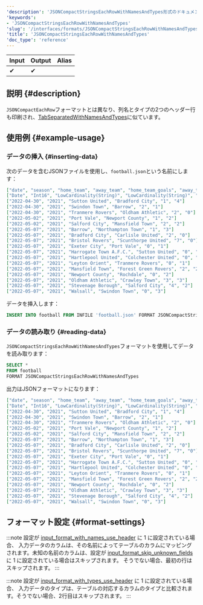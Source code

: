 ```yaml
---
'description': 'JSONCompactStringsEachRowWithNamesAndTypes形式のドキュメント'
'keywords':
- 'JSONCompactStringsEachRowWithNamesAndTypes'
'slug': '/interfaces/formats/JSONCompactStringsEachRowWithNamesAndTypes'
'title': 'JSONCompactStringsEachRowWithNamesAndTypes'
'doc_type': 'reference'
---
```


| Input | Output | Alias |
|-------|--------|-------|
| ✔     | ✔      |       |

## 説明 {#description}

`JSONCompactEachRow`フォーマットとは異なり、列名とタイプの2つのヘッダー行も印刷され、[TabSeparatedWithNamesAndTypes](/interfaces/formats/TabSeparatedRawWithNamesAndTypes)に似ています。

## 使用例 {#example-usage}

### データの挿入 {#inserting-data}

次のデータを含むJSONファイルを使用し、`football.json`という名前にします：

```json
["date", "season", "home_team", "away_team", "home_team_goals", "away_team_goals"]
["Date", "Int16", "LowCardinality(String)", "LowCardinality(String)", "Int8", "Int8"]
["2022-04-30", "2021", "Sutton United", "Bradford City", "1", "4"]
["2022-04-30", "2021", "Swindon Town", "Barrow", "2", "1"]
["2022-04-30", "2021", "Tranmere Rovers", "Oldham Athletic", "2", "0"]
["2022-05-02", "2021", "Port Vale", "Newport County", "1", "2"]
["2022-05-02", "2021", "Salford City", "Mansfield Town", "2", "2"]
["2022-05-07", "2021", "Barrow", "Northampton Town", "1", "3"]
["2022-05-07", "2021", "Bradford City", "Carlisle United", "2", "0"]
["2022-05-07", "2021", "Bristol Rovers", "Scunthorpe United", "7", "0"]
["2022-05-07", "2021", "Exeter City", "Port Vale", "0", "1"]
["2022-05-07", "2021", "Harrogate Town A.F.C.", "Sutton United", "0", "2"]
["2022-05-07", "2021", "Hartlepool United", "Colchester United", "0", "2"]
["2022-05-07", "2021", "Leyton Orient", "Tranmere Rovers", "0", "1"]
["2022-05-07", "2021", "Mansfield Town", "Forest Green Rovers", "2", "2"]
["2022-05-07", "2021", "Newport County", "Rochdale", "0", "2"]
["2022-05-07", "2021", "Oldham Athletic", "Crawley Town", "3", "3"]
["2022-05-07", "2021", "Stevenage Borough", "Salford City", "4", "2"]
["2022-05-07", "2021", "Walsall", "Swindon Town", "0", "3"]
```

データを挿入します：

```sql
INSERT INTO football FROM INFILE 'football.json' FORMAT JSONCompactStringsEachRowWithNamesAndTypes;
```

### データの読み取り {#reading-data}

`JSONCompactStringsEachRowWithNamesAndTypes`フォーマットを使用してデータを読み取ります：

```sql
SELECT *
FROM football
FORMAT JSONCompactStringsEachRowWithNamesAndTypes
```

出力はJSONフォーマットになります：

```json
["date", "season", "home_team", "away_team", "home_team_goals", "away_team_goals"]
["Date", "Int16", "LowCardinality(String)", "LowCardinality(String)", "Int8", "Int8"]
["2022-04-30", "2021", "Sutton United", "Bradford City", "1", "4"]
["2022-04-30", "2021", "Swindon Town", "Barrow", "2", "1"]
["2022-04-30", "2021", "Tranmere Rovers", "Oldham Athletic", "2", "0"]
["2022-05-02", "2021", "Port Vale", "Newport County", "1", "2"]
["2022-05-02", "2021", "Salford City", "Mansfield Town", "2", "2"]
["2022-05-07", "2021", "Barrow", "Northampton Town", "1", "3"]
["2022-05-07", "2021", "Bradford City", "Carlisle United", "2", "0"]
["2022-05-07", "2021", "Bristol Rovers", "Scunthorpe United", "7", "0"]
["2022-05-07", "2021", "Exeter City", "Port Vale", "0", "1"]
["2022-05-07", "2021", "Harrogate Town A.F.C.", "Sutton United", "0", "2"]
["2022-05-07", "2021", "Hartlepool United", "Colchester United", "0", "2"]
["2022-05-07", "2021", "Leyton Orient", "Tranmere Rovers", "0", "1"]
["2022-05-07", "2021", "Mansfield Town", "Forest Green Rovers", "2", "2"]
["2022-05-07", "2021", "Newport County", "Rochdale", "0", "2"]
["2022-05-07", "2021", "Oldham Athletic", "Crawley Town", "3", "3"]
["2022-05-07", "2021", "Stevenage Borough", "Salford City", "4", "2"]
["2022-05-07", "2021", "Walsall", "Swindon Town", "0", "3"]
```

## フォーマット設定 {#format-settings}

:::note
設定が [input_format_with_names_use_header](/operations/settings/settings-formats.md/#input_format_with_names_use_header) に 1 に設定されている場合、
入力データのカラムは、その名前によってテーブルのカラムにマッピングされます。未知の名前のカラムは、設定が [input_format_skip_unknown_fields](/operations/settings/settings-formats.md/#input_format_skip_unknown_fields) に 1 に設定されている場合はスキップされます。
そうでない場合、最初の行はスキップされます。
:::

:::note
設定が [input_format_with_types_use_header](/operations/settings/settings-formats.md/#input_format_with_types_use_header) に 1 に設定されている場合、
入力データのタイプは、テーブルの対応するカラムのタイプと比較されます。そうでない場合、2行目はスキップされます。
:::
